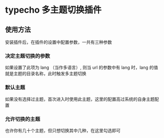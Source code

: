 # typecho 多主题切换插件
## 使用方法

安装插件后，在插件的设置中配置参数，一共有三种参数

### 决定主题切换的参数
如果设置了此项为 lang （当作多语言）, 则当 url 的参数中有 lang 时，lang 的值就是主题的目录名称，此时触发多主题切换
### 默认主题
如果没有选择过主题，首次进入时使用此主题，这里的配置高过系统的自身主题配置
### 允许切换的主题
也许你有几十个主题，但只想切换其中几种，在这里勾选即可



